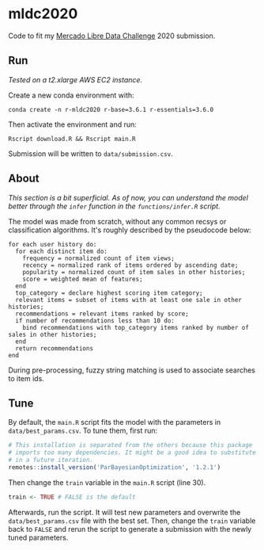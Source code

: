 # mldc2020

Code to fit my [Mercado Libre Data Challenge](https://ml-challenge.mercadolibre.com/) 
2020 submission.

## Run

_Tested on a t2.xlarge AWS EC2 instance._

Create a new conda environment with:

```shell
conda create -n r-mldc2020 r-base=3.6.1 r-essentials=3.6.0
```

Then activate the environment and run:

```shell
Rscript download.R && Rscript main.R
```

Submission will be written to `data/submission.csv`.

## About

_This section is a bit superficial. As of now, you can understand the model 
better through the `infer` function in the `functions/infer.R` script._

The model was made from scratch, without any common recsys or classification 
algorithms. It's roughly described by the pseudocode below:

```
for each user history do:
  for each distinct item do:
    frequency = normalized count of item views;
    recency = normalized rank of items ordered by ascending date;
    popularity = normalized count of item sales in other histories;
    score = weighted mean of features;
  end
  top_category = declare highest scoring item category;
  relevant items = subset of items with at least one sale in other histories;
  recommendations = relevant items ranked by score;
  if number of recommendations less than 10 do:
    bind recommendations with top_category items ranked by number of sales in other histories;
  end
  return recommendations
end
```

During pre-processing, fuzzy string matching is used to associate searches to 
item ids.

## Tune

By default, the `main.R` script fits the model with the parameters in `data/best_params.csv`. To tune them, first run:

```r
# This installation is separated from the others because this package 
# imports too many dependencies. It might be a good idea to substitute it
# in a future iteration.
remotes::install_version('ParBayesianOptimization', '1.2.1')
```

Then change the `train` variable in the `main.R` script (line 30).

```r
train <- TRUE # FALSE is the default
```

Afterwards, run the script. It will test new parameters and overwrite the `data/best_params.csv` file with the best set. Then, change the `train` variable back to `FALSE` and rerun the script to generate a submission with the newly tuned parameters.
